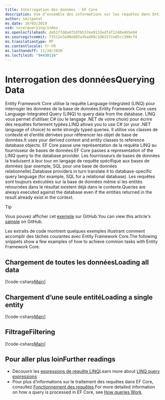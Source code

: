 ```yaml
---
title: Interrogation des données - EF Core
description: Vue d’ensemble des informations sur les requêtes dans Entity Framework Core.
author: smitpatel
ms.date: 10/03/2019
uid: core/querying/index
ms.openlocfilehash: da5177dda4f2df6537ee9133edf4f1240a4b5e94
ms.sourcegitcommit: f3512e3a98e685a3ba409c1d0157ce85cc390cf4
ms.translationtype: MT
ms.contentlocale: fr-FR
ms.lasthandoff: 11/10/2020
ms.locfileid: "94430116"
---
```

# <a name="querying-data"></a><span data-ttu-id="5dce5-103">Interrogation des données</span><span class="sxs-lookup"><span data-stu-id="5dce5-103">Querying Data</span></span>

<span data-ttu-id="5dce5-104">Entity Framework Core utilise la requête Language-Integrated (LINQ) pour interroger les données de la base de données.</span><span class="sxs-lookup"><span data-stu-id="5dce5-104">Entity Framework Core uses Language-Integrated Query (LINQ) to query data from the database.</span></span> <span data-ttu-id="5dce5-105">LINQ vous permet d’utiliser C# (ou le langage .NET de votre choix) pour écrire des requêtes fortement typées.</span><span class="sxs-lookup"><span data-stu-id="5dce5-105">LINQ allows you to use C# (or your .NET language of choice) to write strongly typed queries.</span></span> <span data-ttu-id="5dce5-106">Il utilise vos classes de contexte et d’entité dérivées pour référencer les objet de base de données.</span><span class="sxs-lookup"><span data-stu-id="5dce5-106">It uses your derived context and entity classes to reference database objects.</span></span> <span data-ttu-id="5dce5-107">EF Core passe une représentation de la requête LINQ au fournisseur de bases de données.</span><span class="sxs-lookup"><span data-stu-id="5dce5-107">EF Core passes a representation of the LINQ query to the database provider.</span></span> <span data-ttu-id="5dce5-108">Les fournisseurs de bases de données la traduisent à leur tour en langage de requête spécifique aux bases de données (par exemple, SQL pour une base de données relationnelle).</span><span class="sxs-lookup"><span data-stu-id="5dce5-108">Database providers in turn translate it to database-specific query language (for example, SQL for a relational database).</span></span> <span data-ttu-id="5dce5-109">Les requêtes sont toujours exécutées sur la base de données même si les entités retournées dans le résultat existent déjà dans le contexte.</span><span class="sxs-lookup"><span data-stu-id="5dce5-109">Queries are always executed against the database even if the entities returned in the result already exist in the context.</span></span>

> [!TIP]
> <span data-ttu-id="5dce5-110">Vous pouvez afficher cet [exemple](https://github.com/dotnet/EntityFramework.Docs/tree/master/samples/core/Querying/Overview) sur GitHub.</span><span class="sxs-lookup"><span data-stu-id="5dce5-110">You can view this article's [sample](https://github.com/dotnet/EntityFramework.Docs/tree/master/samples/core/Querying/Overview) on GitHub.</span></span>

<span data-ttu-id="5dce5-111">Les extraits de code montrent quelques exemples illustrant comment accomplir des tâches courantes avec Entity Framework Core.</span><span class="sxs-lookup"><span data-stu-id="5dce5-111">The following snippets show a few examples of how to achieve common tasks with Entity Framework Core.</span></span>

## <a name="loading-all-data"></a><span data-ttu-id="5dce5-112">Chargement de toutes les données</span><span class="sxs-lookup"><span data-stu-id="5dce5-112">Loading all data</span></span>

[!code-csharp[Main](../../../samples/core/Querying/Overview/Program.cs#LoadingAllData)]

## <a name="loading-a-single-entity"></a><span data-ttu-id="5dce5-113">Chargement d’une seule entité</span><span class="sxs-lookup"><span data-stu-id="5dce5-113">Loading a single entity</span></span>

[!code-csharp[Main](../../../samples/core/Querying/Overview/Program.cs#LoadingSingleEntity)]

## <a name="filtering"></a><span data-ttu-id="5dce5-114">Filtrage</span><span class="sxs-lookup"><span data-stu-id="5dce5-114">Filtering</span></span>

[!code-csharp[Main](../../../samples/core/Querying/Overview/Program.cs#Filtering)]

## <a name="further-readings"></a><span data-ttu-id="5dce5-115">Pour aller plus loin</span><span class="sxs-lookup"><span data-stu-id="5dce5-115">Further readings</span></span>

- <span data-ttu-id="5dce5-116">Découvrir les [expressions de requête LINQ](/dotnet/csharp/programming-guide/concepts/linq/basic-linq-query-operations)</span><span class="sxs-lookup"><span data-stu-id="5dce5-116">Learn more about [LINQ query expressions](/dotnet/csharp/programming-guide/concepts/linq/basic-linq-query-operations)</span></span>
- <span data-ttu-id="5dce5-117">Pour plus d’informations sur le traitement des requêtes dans EF Core, consultez [Fonctionnement des requêtes](xref:core/querying/how-query-works).</span><span class="sxs-lookup"><span data-stu-id="5dce5-117">For more detailed information on how a query is processed in EF Core, see [How queries Work](xref:core/querying/how-query-works).</span></span>
